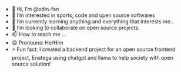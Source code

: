 - 👋 Hi, I’m @odin-fan
- 👀 I’m interested in sports, code and open source softwares
- 🌱 I’m currently learning anything and everything that interests me..
- 💞️ I’m looking to collaborate on open source projects.
- 📫 How to reach me ...
- 😄 Pronouns: He/Him
- ⚡ Fun fact: I created a backend project for an open source frontend project, Enatega using chatgpt and llama to help society with open source solution!

<!---
odin-fan/odin-fan is a ✨ special ✨ repository because its `README.md` (this file) appears on your GitHub profile.
You can click the Preview link to take a look at your changes.
--->
